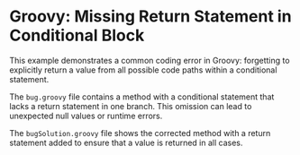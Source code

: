 # Groovy: Missing Return Statement in Conditional Block

This example demonstrates a common coding error in Groovy: forgetting to explicitly return a value from all possible code paths within a conditional statement. 

The `bug.groovy` file contains a method with a conditional statement that lacks a return statement in one branch. This omission can lead to unexpected null values or runtime errors.

The `bugSolution.groovy` file shows the corrected method with a return statement added to ensure that a value is returned in all cases.